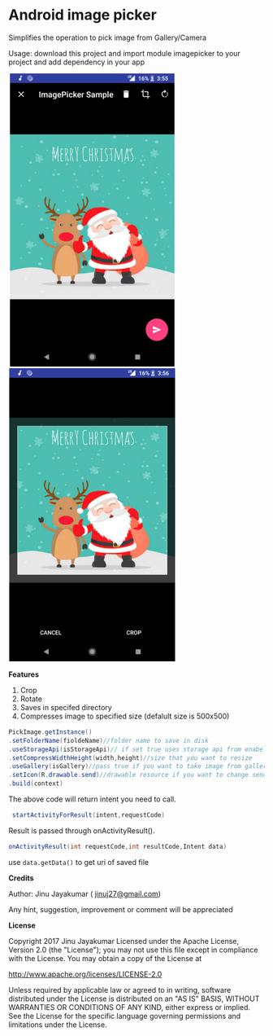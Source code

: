 # Android image picker
Simplifies the operation to pick image from Gallery/Camera

Usage: download this project and 
import module imagepicker to your project and add dependency in your app

![Crop preview](preview/device-2017-12-28-173449-min.png)   ![selection preview](preview/device-2017-12-28-173501-min.png) 

**Features**  
1. Crop   
2. Rotate
3. Saves in specifed directory
4. Compresses image to specified size (defalult size is 500x500)


```java
PickImage.getInstance()
.setFolderName(fioldeName)//folder name to save in disk
.useStorageApi(isStorageApi)// if set true uses storage api from enabeled above ktikat devices
.setCompressWidthHeight(width,height)//size that you want to resize
.useGallery(isGallery)//pass true if you want to take image from gallery else opens up camera
.setIcon(R.drawable.send)//drawable resource if you want to change send button
.build(context)
```

The above code will return intent you need to call.
```java
 startActivityForResult(intent,requestCode)
```

Result is passed through onActivityResult().
```java 
onActivityResult(int requestCode,int resultCode,Intent data)
```
use ```data.getData()``` to get uri of saved file


**Credits**

Author: Jinu Jayakumar ( jinuj27@gmail.com)

Any hint, suggestion, improvement or comment will be appreciated


**License**

Copyright 2017 Jinu Jayakumar
Licensed under the Apache License, Version 2.0 (the "License");
you may not use this file except in compliance with the License.
You may obtain a copy of the License at

   http://www.apache.org/licenses/LICENSE-2.0

Unless required by applicable law or agreed to in writing, software
distributed under the License is distributed on an "AS IS" BASIS,
WITHOUT WARRANTIES OR CONDITIONS OF ANY KIND, either express or implied.
See the License for the specific language governing permissions and
limitations under the License.
